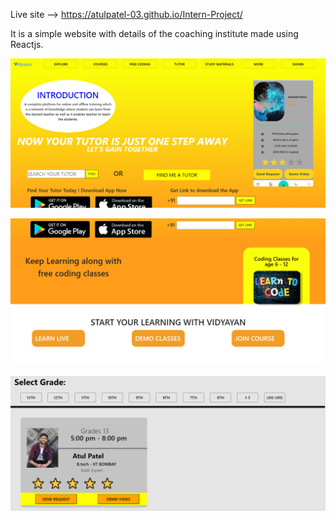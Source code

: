   Live site --> https://atulpatel-03.github.io/Intern-Project/
  
  It is a simple website with details of the coaching institute made using Reactjs.
  
  
  ![Test Image 1](intern1.png)
  
  ![Test Image 1](intern2.png)
  
  ![Test Image 1](intern3.png)
